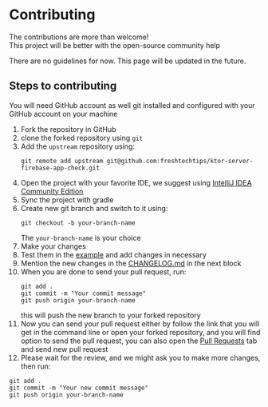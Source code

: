 # Contributing

The contributions are more than welcome! <br>
This project will be better with the open-source community help

There are no guidelines for now.
This page will be updated in the future.

## Steps to contributing

You will need GitHub account as well git installed and configured with your GitHub account on your machine

1. Fork the repository in GitHub
2. clone the forked repository using `git`
3. Add the `upstream` repository using:
    ```
    git remote add upstream git@github.com:freshtechtips/ktor-server-firebase-app-check.git
    ```
4. Open the project with your favorite IDE, we suggest using [IntelliJ IDEA Community Edition](https://www.jetbrains.com/idea/download/)
5. Sync the project with gradle
6. Create new git branch and switch to it using:
    ```
    git checkout -b your-branch-name
    ```
    The `your-branch-name` is your choice
7. Make your changes
8. Test them in the [example](../example) and add changes in necessary
9. Mention the new changes in the [CHANGELOG.md](../CHANGELOG.md) in the next block
10. When you are done to send your pull request, run:
    ```
    git add .
    git commit -m "Your commit message"
    git push origin your-branch-name
    ```
    this will push the new branch to your forked repository
11. Now you can send your pull request either by follow the link that you will get in the command line or open your
forked repository, and you will find option to send the pull request, you can also
open the [Pull Requests](https://github.com/freshtechtips/ktor-server-firebase-app-check/pulls) tab and send new pull request
12. Please wait for the review, and we might ask you to make more changes, then run:
```
git add .
git commit -m "Your new commit message"
git push origin your-branch-name
```